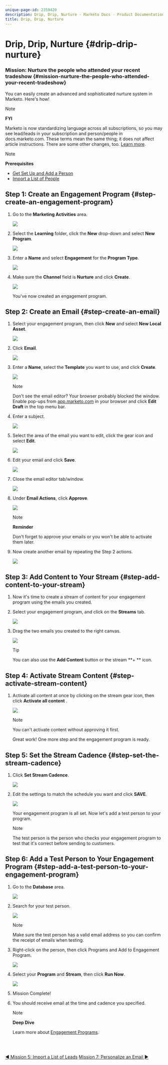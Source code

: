 ```yaml
---
unique-page-id: 2359420
description: Drip, Drip, Nurture - Marketo Docs - Product Documentation
title: Drip, Drip, Nurture
---
```


# Drip, Drip, Nurture {#drip-drip-nurture}

### Mission: Nurture the people who attended your recent tradeshow {#mission-nurture-the-people-who-attended-your-recent-tradeshow}

You can easily create an advanced and sophisticated nurture system in Marketo. Here's how!

>[!NOTE]
>
>**FYI**
>
>Marketo is now standardizing language across all subscriptions, so you may see lead/leads in your subscription and person/people in docs.marketo.com. These terms mean the same thing; it does not affect article instructions. There are some other changes, too. [Learn more](http://docs.marketo.com/display/DOCS/Updates+to+Marketo+Terminology).

>[!NOTE]
>
>**Prerequisites**
>
>* [Get Set Up and Add a Person](get-set-up-and-add-a-person.md)
>* [Import a List of People](import-a-list-of-people.md)
>

## Step 1: Create an Engagement Program {#step-create-an-engagement-program}

1. Go to the **Marketing Activities** area.

   ![](assets/one-3.png)

1. Select the **Learning** folder, click the **New** drop-down and select **New Program**.

   ![](assets/two-4.png)

1. Enter a **Name** and select **Engagement** for the **Program Type**.

   ![](assets/three-3.png)

1. Make sure the **Channel** field is **Nurture** and click **Create**.

   ![](assets/four-2.png)

   You've now created an engagement program.

## Step 2: Create an Email {#step-create-an-email}

1. Select your engagement program, then click **New** and select **New Local Asset**.

   ![](assets/five-3.png)

1. Click **Email**.

   ![](assets/six-3.png)

1. Enter a **Name**, select the **Template** you want to use, and click **Create**.

   ![](assets/seven-4.png)

   >[!NOTE]
   >
   >Don't see the email editor? Your browser probably blocked the window. Enable pop-ups from [app.marketo.com](http://app.marketo.com) in your browser and click **Edit Draft** in the top menu bar.

1. Enter a subject.

   ![](assets/eight-2.png)

1. Select the area of the email you want to edit, click the gear icon and select **Edit**.

   ![](assets/nine-1.png)

1. Edit your email and click **Save**.

   ![](assets/ten-3.png)

1. Close the email editor tab/window.

   ![](assets/eleven-3.png)

1. Under **Email Actions**, click **Approve**.

   ![](assets/twelve-2.png)

   >[!NOTE]
   >
   >**Reminder**
   >
   >
   >Don't forget to approve your emails or you won't be able to activate them later.

1. Now create another email by repeating the Step 2 actions.

   ![](assets/thirteen-2.png)

## Step 3: Add Content to Your Stream {#step-add-content-to-your-stream}

1. Now it's time to create a stream of content for your engagement program using the emails you created.
1. Select your engagement program, and click on the **Streams** tab.

   ![](assets/fourteen-2.png)

1. Drag the two emails you created to the right canvas.

   ![](assets/fifteen-2.png)

   >[!TIP]
   >
   >You can also use the **Add Content** button or the stream **+ ** icon.

## Step 4: Activate Stream Content {#step-activate-stream-content}

1. Activate all content at once by clicking on the stream gear icon, then click  **Activate all content** .

   ![](assets/image2014-9-24-12-3a48-3a28.png)

   >[!NOTE]
   >
   >You can't activate content without approving it first.

   Great work! One more step and the engagement program is ready.

## Step 5: Set the Stream Cadence {#step-set-the-stream-cadence}

1. Click **Set Stream Cadence**.

   ![](assets/seventeen.png)

1. Edit the settings to match the schedule you want and click **SAVE**.

   ![](assets/image2014-9-24-12-3a49-3a5.png)

   Your engagement program is all set. Now let's add a test person to your program.

   >[!NOTE]
   >
   >The test person is the person who checks your engagement program to test that it's correct before sending to customers.

## Step 6: Add a Test Person to Your Engagement Program {#step-add-a-test-person-to-your-engagement-program}

1. Go to the **Database** area.

   ![](assets/nineteen-1.png)

1. Search for your test person.

   ![](assets/twenty-1.png)

   >[!NOTE]
   >
   >Make sure the test person has a valid email address so you can confirm the receipt of emails when testing.

1. Right-click on the person, then click Programs and Add to Engagement Program.

   ![](assets/twenty-one.png)

1. Select your **Program** and **Stream**, then click **Run Now**.

   ![](assets/twenty-two.png)

1. Mission Complete!
1. You should receive email at the time and cadence you specified.

   >[!NOTE]
   >
   >**Deep Dive**
   >
   >
   >Learn more about [Engagement Programs](http://docs.marketo.com/display/docs/drip+nurturing).

<br>&nbsp;

[◄ Mission 5: Import a List of Leads](import-a-list-of-people.md) [Mission 7: Personalize an Email ►](personalize-an-email.md) 